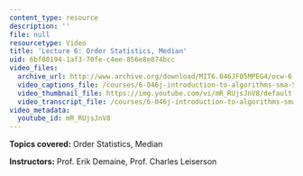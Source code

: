```yaml
---
content_type: resource
description: ''
file: null
resourcetype: Video
title: 'Lecture 6: Order Statistics, Median'
uid: 6bf80194-1af3-70fe-c4ee-856e8e874bcc
video_files:
  archive_url: http://www.archive.org/download/MIT6.046JF05MPEG4/ocw-6.046-28sep2005-220k.mp4
  video_captions_file: /courses/6-046j-introduction-to-algorithms-sma-5503-fall-2005/f2c5cc981e7a5c86920e25299148a1f3_mR_RUjsJnV8.vtt
  video_thumbnail_file: https://img.youtube.com/vi/mR_RUjsJnV8/default.jpg
  video_transcript_file: /courses/6-046j-introduction-to-algorithms-sma-5503-fall-2005/c0fb16b38fa759cef295c7b3da11cb4f_mR_RUjsJnV8.pdf
video_metadata:
  youtube_id: mR_RUjsJnV8
---
```


**Topics covered:** Order Statistics, Median

**Instructors:** Prof. Erik Demaine, Prof. Charles Leiserson